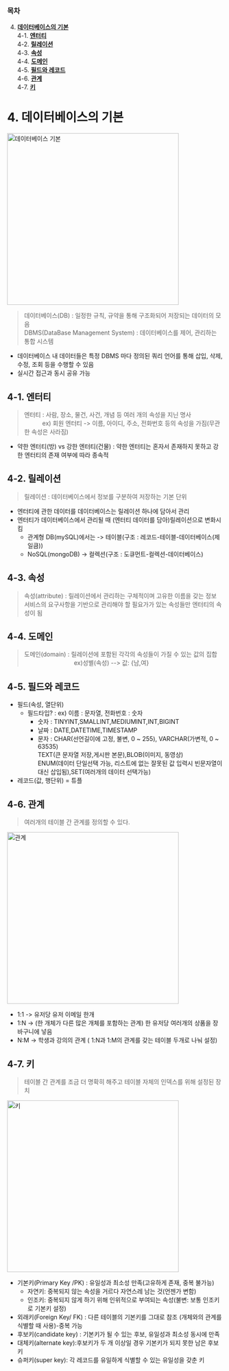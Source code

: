 ### 목차

4. [**데이터베이스의 기본**](#4-데이터베이스의-기본)<br>
4-1. [**엔터티**](#4-1-엔터티)<br>
4-2. [**릴레이션**](#4-2-릴레이션)<br>
4-3. [**속성**](#4-3-속성)<br>
4-4. [**도메인**](#4-4-도메인)<br>
4-5. [**필드와 레코드**](#4-5-필드와-레코드)<br>
4-6. [**관계**](#4-6-관계)<br>
4-7. [**키**](#4-7-키)<br>


# 4. 데이터베이스의 기본
<img width="400" alt="데이터베이스 기본" src="https://github.com/myeon0109/06CSSTUDY/blob/4272080dc60203970fbacf26910150b1fd359d4c/image/KakaoTalk_20230912_230057817.jpg">

> 데이터베이스(DB) : 일정한 규칙, 규약을 통해 구조화되어 저장되는 데이터의 모음<br>
DBMS(DataBase Management System) : 데이터베이스를 제어, 관리하는 통합 시스템<br>

- 데이터베이스 내 데이터들은 특정 DBMS 마다 정의된 쿼리 언어를 통해 삽입, 삭제, 수정, 조회 등을 수행할 수 있음 
- 실시간 접근과 동시 공유 가능


## 4-1. 엔터티

> 엔터티 : 사람, 장소, 물건, 사건, 개념 등 여러 개의 속성을 지닌 명사<br>
>    ex) 회원 엔터티 -> 이름, 아이디, 주소, 전화번호 등의 속성을 가짐(무관한 속성은 사라짐)

 - 약한 엔터티(방) vs 강한 엔터티(건물) : 약한 엔터티는 혼자서 존재하지 못하고 강한 엔터티의 존재 여부에 따라 종속적

## 4-2. 릴레이션

> 릴레이션 : 데이터베이스에서 정보를 구분하여 저장하는 기본 단위<br>
 -  엔터티에 관한 데이터를 데이터베이스는 릴레이션 하나에 담아서 관리
 -  엔터티가 데이터베이스에서 관리될 때 (엔터티 데이터를 담아)릴레이션으로 변화시킴
    - 관계형 DB(mySQL)에서는 -> 테이블(구조 : 레코드-테이블-데이터베이스(제일큼))
    - NoSQL(mongoDB) -> 컬렉션(구조 : 도큐먼트-컬렉션-데이터베이스)

## 4-3. 속성

> 속성(attribute) : 릴레이션에서 관리하는 구체적이며 고유한 이름을 갖는 정보<br>
> 서비스의 요구사항을 기반으로 관리해야 할 필요가가 있는 속성들만 엔터티의 속성이 됨 


## 4-4. 도메인

> 도메인(domain) : 릴레이션에 포함된 각각의 속성들이 가질 수 있는 값의 집합<br>
>          ex)성별(속성) --> 값: {남,여}<br>


## 4-5. 필드와 레코드

- 필드(속성, 열단위)
    - 필드타입? : ex) 이름 : 문자열, 전화번호 : 숫자
      - 숫자 : TINYINT,SMALLINT,MEDIUMINT,INT,BIGINT
      - 날짜 : DATE,DATETIME,TIMESTAMP
      - 문자 : CHAR(선언길이에 고정, 불변, 0 ~ 255), VARCHAR(가변적, 0 ~ 63535)<br>
               TEXT(큰 문자열 저장,게시판 본문),BLOB(이미지, 동영상)<br>
               ENUM(데이터 단일선택 가능, 리스트에 없는 잘못된 값 입력시 빈문자열이 대신 삽입됨),SET(여러개의 데이터 선택가능)
- 레코드(값, 행단위) = 튜플
 
## 4-6. 관계 

> 여러개의 테이블 간 관계를 정의할 수 있다.

<img width="400" alt="관계" src="https://github.com/myeon0109/06CSSTUDY/blob/4272080dc60203970fbacf26910150b1fd359d4c/image/KakaoTalk_20230912_230057817_01.jpg">

 - 1:1 -> 유저당 유저 이메일 한개
 - 1:N -> (한 개체가 다른 많은 개체를 포함하는 관계) 한 유저당 여러개의 상품을 장바구니에 넣음
 - N:M -> 학생과 강의의 관계 ( 1:N과 1:M의  관계를 갖는 테이블 두개로 나눠 설정)
   
## 4-7. 키 

>  테이블 간 관계를 조금 더 명확히 해주고 테이블 자체의 인덱스를 위해 설정된 장치

<img width="400" alt="키" src="https://github.com/myeon0109/06CSSTUDY/blob/4272080dc60203970fbacf26910150b1fd359d4c/image/KakaoTalk_20230912_230057817_02.jpg">

 - 기본키(Primary Key /PK) : 유일성과 최소성 만족(고유하게 존재, 중복 불가능)
   - 자연키: 중복되지 않는 속성을 거르다 자연스레 남는 것(언젠가 변함)
   - 인조키: 중복되지 않게 하기 위해 인위적으로 부여되는 속성(불변: 보통 인조키로 기본키 설정)
 - 외래키(Foreign Key/ FK) : 다른 테이블의 기본키를 그대로 참조 (개체와의 관계를 식별할 때 사용)-중복 가능
 - 후보키(candidate key) : 기본키가 될 수 있는 후보, 유일성과 최소성 동시에 만족
 - 대체키(alternate key):후보키가 두 개 이상일 경우 기본키가 되지 못한 남은 후보키
 - 슈퍼키(super key): 각 레코드를 유일하게 식별할 수 있는 유일성을 갖춘 키


<br>
